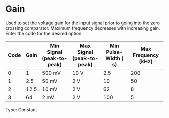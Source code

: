 # Gain

Used to set the voltage gain for the input signal prior to going into the zero crossing comparator. Maximum frequency decreases with increasing gain. Enter the code for the desired option.

| Code | Gain | Min Signal (peak-to-peak) | Max Signal (peak-to-peak) | Min Pulse-Width ( s) | Max Frequency (kHz) |
| ---- | ---- | ------------------------- | ------------------------- | -------------------- | ------------------- |
| 0    | 1    | 500 mV                    | 10 V                      | 2.5                  | 200                 |
| 1    | 2.5  | 50 mV                     | 2 V                       | 10                   | 50                  |
| 2    | 12.5 | 10 mV                     | 2 V                       | 62                   | 8                   |
| 3    | 64   | 2 mV                      | 2 V                       | 100                  | 5                   |

Type: Constant
